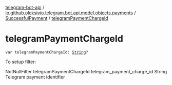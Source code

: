 [telegram-bot-api](../../index.md) / [io.github.oleksivio.telegram.bot.api.model.objects.payments](../index.md) / [SuccessfulPayment](index.md) / [telegramPaymentChargeId](./telegram-payment-charge-id.md)

# telegramPaymentChargeId

`var telegramPaymentChargeId: `[`String`](https://kotlinlang.org/api/latest/jvm/stdlib/kotlin/-string/index.html)`?`

To setup filter:

NotNullFilter telegramPaymentChargeId telegram_payment_charge_id String Telegram payment identifier

